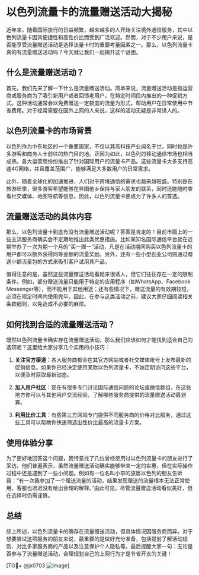 # 以色列流量卡的流量赠送活动大揭秘

近年来，随着国际旅行的日益频繁，越来越多的人开始关注境外通信服务，其中以色列流量卡因其便捷性和高性价比而受到广泛欢迎。然而，对于不少用户来说，是否能享受流量赠送活动是选择流量卡时的重要考量因素之一。那么，以色列流量卡真的有流量赠送活动吗？今天就让我们一起揭开这个谜团。

## 什么是流量赠送活动？

首先，我们先来了解一下什么是流量赠送活动。简单来说，流量赠送活动是指运营商或服务商为了吸引新用户或者回馈老用户，在特定时间段内推出的一种促销方式。这种活动通常会以免费赠送一定额度的流量为形式，帮助用户在日常使用中节省费用。对于经常需要在国外上网的人来说，这样的活动无疑是非常诱人的。

## 以色列流量卡的市场背景

以色列作为中东地区的一个重要国家，不仅以其高科技产业闻名于世，同时也是许多游客和商务人士前往的热门目的地。正因为如此，以色列的移动通信市场也相当成熟，各大运营商纷纷推出了针对国际用户的流量卡产品。这些流量卡大多支持高速4G网络，并且覆盖范围广，能够满足大多数用户的日常需求。

此外，随着全球化的加速推进，人们对于跨境通信的需求也越来越旺盛。特别是在旅游旺季，很多游客希望能够在异国他乡保持与家人朋友的联系，同时还能随时查看社交媒体、地图导航等信息。因此，以色列流量卡便成为了许多人的首选。

## 流量赠送活动的具体内容

那么，以色列流量卡到底有没有流量赠送活动呢？答案是肯定的！目前市面上的一些主流服务商确实会不定期地推出此类优惠措施。比如某知名国际通信平台就在近期举办了一次为期一个月的“买一赠一”活动，凡是在活动期间购买以色列流量卡的用户都可以额外获得同等金额的流量奖励。另外，还有一些小型创业公司则通过赠送小额流量包的方式来吸引客户试用其产品。

值得注意的是，虽然这些流量赠送活动看起来很诱人，但它们往往存在一定的限制条件。例如，部分赠送流量只能用于特定的应用程序（如WhatsApp、Facebook Messenger等），而不能用于其他用途；还有些情况下，赠送流量的有效期较短，必须在规定时间内使用完毕。因此，在参与这类活动之前，建议大家仔细阅读相关条款细则，以免造成不必要的麻烦。

## 如何找到合适的流量赠送活动？

既然以色列流量卡确实存在流量赠送活动，那么我们应该如何才能找到适合自己的选项呢？这里给大家分享几个实用的小技巧：

1. **关注官方渠道**：各大服务商都会在其官方网站或者社交媒体账号上发布最新的促销信息。如果你已经决定使用某款以色列流量卡，不妨定期访问这些平台，以便及时获取最新动态。
   
2. **加入用户社区**：现在有很多专门讨论国际通信问题的论坛或微信群组，在这些地方你可以与其他用户交流经验，了解哪些服务商提供的流量赠送活动最划算。
   
3. **利用比价工具**：有些第三方网站专门提供不同服务商的价格对比服务，通过这些工具可以帮助你快速筛选出性价比最高的流量卡方案。

## 使用体验分享

为了更好地回答这个问题，我特意找了几位曾经使用过以色列流量卡的朋友进行了采访。他们普遍表示，虽然流量赠送活动确实能够带来一定的实惠，但在实际操作过程中还是遇到了一些小问题。例如有一位名叫小李的旅居以色列的朋友告诉我：“有一次我参加了一个赠送流量的活动，结果发现赠送的流量根本无法正常使用，客服也迟迟没有给出合理的解释。”由此可见，尽管流量赠送活动看似美好，但在选择时仍需谨慎。

## 总结

综上所述，以色列流量卡的确存在流量赠送活动，但具体情况因服务商而异。对于想要尝试这项服务的朋友来说，最重要的是做好充分准备，包括提前了解活动规则、对比多家服务商的产品以及注意保护个人隐私等。最后提醒大家一句：无论是否参与了流量赠送活动，合理规划自己的上网行为才是节省开支的关键！

[TG💪+ @jx0703 ![Image](https://github.com/user-attachments/assets/dbca1d08-cadb-493c-b0ec-ad6f7a83f270)]